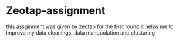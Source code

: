 # Zeotap-assignment


this assginment was given by zeotap for the first round.it helps me to improve my data cleanings, data manupulation and clusturing

